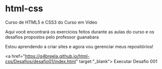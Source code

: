 # html-css
 Curso de HTML5 e CSS3 do Curso em Vídeo

Aqui você encontrará os exercícios feitos durante as aulas do curso e os desafios propostos pelo professor guanabara

Estou aprendendo a criar sites e agora vou gerenciar meus repositórios!


<a href="https://g4breela.github.io/html-css/Desafios/desafio01/index.html" target:"_blank"> Executar Desafio 001 </a>
